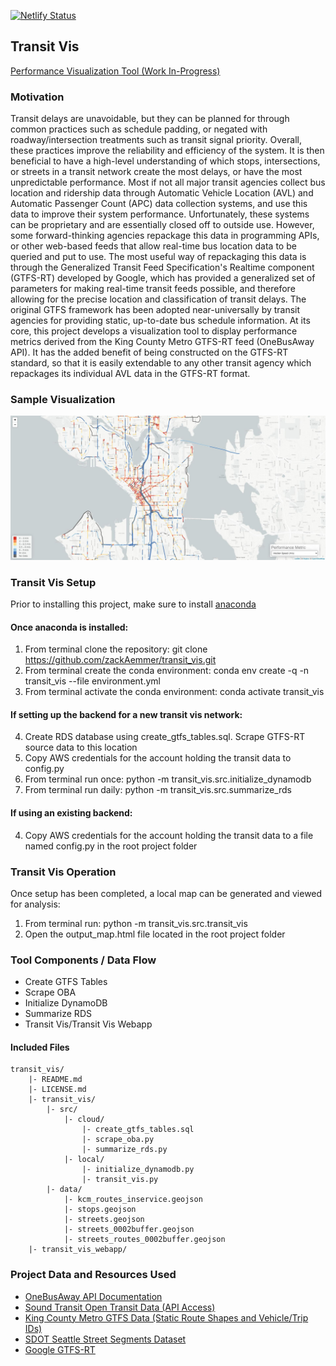 [![Netlify Status](https://api.netlify.com/api/v1/badges/7fa6c3e9-4631-46f1-b0ce-284d63a032be/deploy-status)](https://app.netlify.com/sites/boring-almeida-a309db/deploys)

## Transit Vis
[Performance Visualization Tool (Work In-Progress)](https://www.transitvis.com)

### Motivation
Transit delays are unavoidable, but they can be planned for through common practices such as schedule padding, or negated with roadway/intersection treatments such as transit signal priority. Overall, these practices improve the reliability and efficiency of the system. It is then beneficial to have a high-level understanding of which stops, intersections, or streets in a transit network create the most delays, or have the most unpredictable performance. Most if not all major transit agencies collect bus location and ridership data through Automatic Vehicle Location (AVL) and Automatic Passenger Count (APC) data collection systems, and use this data to improve their system performance. Unfortunately, these systems can be proprietary and are essentially closed off to outside use. However, some forward-thinking agencies repackage this data in programming APIs, or other web-based feeds that allow real-time bus location data to be queried and put to use. The most useful way of repackaging this data is through the Generalized Transit Feed Specification's Realtime component (GTFS-RT) developed by Google, which has provided a generalized set of parameters for making real-time transit feeds possible, and therefore allowing for the precise location and classification of transit delays. The original GTFS framework has been adopted near-universally by transit agencies for providing static, up-to-date bus schedule information. At its core, this project develops a visualization tool to display performance metrics derived from the King County Metro GTFS-RT feed (OneBusAway API). It has the added benefit of being constructed on the GTFS-RT standard, so that it is easily extendable to any other transit agency which repackages its individual AVL data in the GTFS-RT format.

### Sample Visualization
![Screenshot of Visualization Map with Speed Data](transit_vis_webapp/public/thumbnail.JPG?raw=true "Example of Tool Output")

### Transit Vis Setup
Prior to installing this project, make sure to install [anaconda](https://anaconda.org/)

#### Once anaconda is installed:
1. From terminal clone the repository: git clone https://github.com/zackAemmer/transit_vis.git
2. From terminal create the conda environment: conda env create -q -n transit_vis --file environment.yml
3. From terminal activate the conda environment: conda activate transit_vis

#### If setting up the backend for a new transit vis network:
4. Create RDS database using create_gtfs_tables.sql. Scrape GTFS-RT source data to this location  
5. Copy AWS credentials for the account holding the transit data to config.py
6. From terminal run once: python -m transit_vis.src.initialize_dynamodb
7. From terminal run daily: python -m transit_vis.src.summarize_rds

#### If using an existing backend:
4. Copy AWS credentials for the account holding the transit data to a file named config.py in the root project folder

### Transit Vis Operation
Once setup has been completed, a local map can be generated and viewed for analysis:
1. From terminal run: python -m transit_vis.src.transit_vis
2. Open the output_map.html file located in the root project folder

### Tool Components / Data Flow
* Create GTFS Tables
* Scrape OBA
* Initialize DynamoDB
* Summarize RDS
* Transit Vis/Transit Vis Webapp

#### Included Files
```
transit_vis/
    |- README.md
    |- LICENSE.md
    |- transit_vis/
        |- src/
            |- cloud/
                |- create_gtfs_tables.sql
                |- scrape_oba.py
                |- summarize_rds.py
            |- local/
                |- initialize_dynamodb.py
                |- transit_vis.py
        |- data/
            |- kcm_routes_inservice.geojson
            |- stops.geojson
            |- streets.geojson
            |- streets_0002buffer.geojson
            |- streets_routes_0002buffer.geojson
    |- transit_vis_webapp/
```

### Project Data and Resources Used
* [OneBusAway API Documentation](http://developer.onebusaway.org/modules/onebusaway-application-modules/current/api/where/index.html)
* [Sound Transit Open Transit Data (API Access)](https://www.soundtransit.org/help-contacts/business-information/open-transit-data-otd)
* [King County Metro GTFS Data (Static Route Shapes and Vehicle/Trip IDs)](http://metro.kingcounty.gov/gtfs/)
* [SDOT Seattle Street Segments Dataset](https://data-seattlecitygis.opendata.arcgis.com/datasets/seattle-streets)
* [Google GTFS-RT](https://github.com/google/transit/tree/master/gtfs-realtime/spec/en)